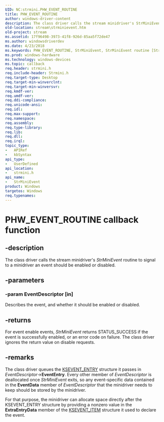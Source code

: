 ```yaml
---
UID: NC:strmini.PHW_EVENT_ROUTINE
title: PHW_EVENT_ROUTINE
author: windows-driver-content
description: The class driver calls the stream minidriver's StrMiniEvent routine to signal to a minidriver an event should be enabled or disabled.
old-location: stream\strminievent.htm
old-project: stream
ms.assetid: 17f96498-3973-41f8-926d-85aa5f72de47
ms.author: windowsdriverdev
ms.date: 4/23/2018
ms.keywords: PHW_EVENT_ROUTINE, StrMiniEvent, StrMiniEvent routine [Streaming Media Devices], stream.strminievent, strmini-routines_048c6591-7f69-44c2-8aa1-db42b5d718e0.xml, strmini/StrMiniEvent
ms.prod: windows-hardware
ms.technology: windows-devices
ms.topic: callback
req.header: strmini.h
req.include-header: Strmini.h
req.target-type: Desktop
req.target-min-winverclnt: 
req.target-min-winversvr: 
req.kmdf-ver: 
req.umdf-ver: 
req.ddi-compliance: 
req.unicode-ansi: 
req.idl: 
req.max-support: 
req.namespace: 
req.assembly: 
req.type-library: 
req.lib: 
req.dll: 
req.irql: 
topic_type:
-	APIRef
-	kbSyntax
api_type:
-	UserDefined
api_location:
-	strmini.h
api_name:
-	StrMiniEvent
product: Windows
targetos: Windows
req.typenames: 
---
```


# PHW_EVENT_ROUTINE callback function


## -description


The class driver calls the stream minidriver's <i>StrMiniEvent</i> routine to signal to a minidriver an event should be enabled or disabled.


## -parameters




### -param EventDescriptor [in]

Describes the event, and whether it should be enabled or disabled.


## -returns



For event enable events, <i>StrMiniEvent</i> returns STATUS_SUCCESS if the event is successfully enabled, or an error code on failure. The class driver ignores the return value on disable requests.




## -remarks



The class driver queues the <a href="https://msdn.microsoft.com/library/windows/hardware/ff561853">KSEVENT_ENTRY</a> structure it passes in <i>EventDescriptor</i>-&gt;<b>EventEntry</b>. Every other member of <i>EventDescriptor</i> is deallocated once <i>StrMiniEvent</i> exits, so any event-specific data contained in the <b>EventData</b> member of <i>EventDescriptor</i> that the minidriver needs to keep should be stored by the minidriver.

For that purpose, the minidriver can allocate space directly after the KSEVENT_ENTRY structure by providing a nonzero value in the <b>ExtraEntryData</b> member of the <a href="https://msdn.microsoft.com/library/windows/hardware/ff561862">KSEVENT_ITEM</a> structure it used to declare the event.



